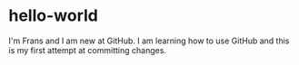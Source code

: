 # hello-world
I'm Frans and I am new at GitHub.
I am learning how to use GitHub and this is my first attempt at committing changes.
